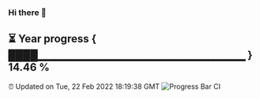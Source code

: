 ### Hi there 👋
⏳ Year progress { ████▁▁▁▁▁▁▁▁▁▁▁▁▁▁▁▁▁▁▁▁▁▁▁▁▁▁ } 14.46 %
---
⏰ Updated on Tue, 22 Feb 2022 18:19:38 GMT
![Progress Bar CI](https://github.com/liununu/liununu/workflows/Progress%20Bar%20CI/badge.svg)
